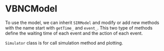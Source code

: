 # VBNCModel

To use the model, we can inherit `SIRModel` and modify or add new methods with the name start with `getTime_` and `event_`. This two type of methods define the waiting time of each event and the action of each event.

`Simulator` class is for call simulation method and plotting.

